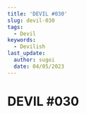 ```yaml
---
title: 'DEVIL #030'
slug: devil-030
tags:
  - Devil
keywords:
  - Devilish
last_update:
  author: sugoi
  date: 04/05/2023
---
```


# DEVIL #030
